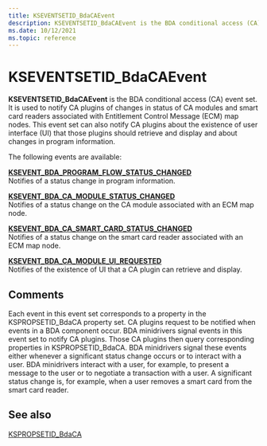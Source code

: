 ```yaml
---
title: KSEVENTSETID_BdaCAEvent
description: KSEVENTSETID_BdaCAEvent is the BDA conditional access (CA) event set.
ms.date: 10/12/2021
ms.topic: reference
---
```


# KSEVENTSETID_BdaCAEvent

**KSEVENTSETID_BdaCAEvent** is the BDA conditional access (CA) event set. It is used to notify CA plugins of changes in status of CA modules and smart card readers associated with Entitlement Control Message (ECM) map nodes. This event set can also notify CA plugins about the existence of user interface (UI) that those plugins should retrieve and display and about changes in program information.

The following events are available:

[**KSEVENT_BDA_PROGRAM_FLOW_STATUS_CHANGED**](ksevent-bda-program-flow-status-changed.md)  
Notifies of a status change in program information.

[**KSEVENT_BDA_CA_MODULE_STATUS_CHANGED**](ksevent-bda-ca-module-status-changed.md)  
Notifies of a status change on the CA module associated with an ECM map node.

[**KSEVENT_BDA_CA_SMART_CARD_STATUS_CHANGED**](ksevent-bda-ca-smart-card-status-changed.md)  
Notifies of a status change on the smart card reader associated with an ECM map node.

[**KSEVENT_BDA_CA_MODULE_UI_REQUESTED**](ksevent-bda-ca-module-ui-requested.md)  
Notifies of the existence of UI that a CA plugin can retrieve and display.

## Comments

Each event in this event set corresponds to a property in the KSPROPSETID_BdaCA property set. CA plugins request to be notified when events in a BDA component occur. BDA minidrivers signal events in this event set to notify CA plugins. Those CA plugins then query corresponding properties in KSPROPSETID_BdaCA. BDA minidrivers signal these events either whenever a significant status change occurs or to interact with a user. BDA minidrivers interact with a user, for example, to present a message to the user or to negotiate a transaction with a user. A significant status change is, for example, when a user removes a smart card from the smart card reader.

## See also

[KSPROPSETID_BdaCA](kspropsetid-bdaca.md)
